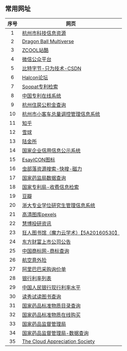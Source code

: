 ## 常用网址

|序号|网页|
|:--:|----|
|1|[杭州市科技信息资源](http://qbs.hznet.com.cn/bbs/)|
|2|[Dragon Ball Multiverse](http://www.dragonball-multiverse.com/cn/chapters.html)|
|3|[ZCOOL站酷](http://www.zcool.com.cn/)|
|4|[微信公众平台](https://mp.weixin.qq.com/cgi-bin/loginpage?t=wxm2-login&lang=zh_CN)|
|5|[比特字节-只为技术-CSDN](http://blog.csdn.net/bitezijie/)|
|6|[Halcon论坛](http://www.ihalcon.com/)|
|7|[Soopat专利检索](http://www.soopat.com/)|
|8|[中国专利在线系统](http://www.cponline.gov.cn/)|
|9|[杭州住房公积金查询](http://xxgk.hzgjj.gov.cn:8080/WebAccounts/pages/per/login.jsp)|
|10|[杭州市小客车总量调控管理信息系统](http://xkctk.hangzhou.gov.cn/)|
|11|[知乎](http://zhihu.com/people/lencue)|
|12|[雪球](http://xueqiu.com/lencue)|
|13|[陆金所](https://www.lu.com/)|
|14|[国家企业信用信息公示系统](http://www.gsxt.gov.cn/index.html)|
|15|[EsayICON图标](http://www.easyicon.net/)|
|16|[虫部落资源搜索-快搜-磁力](http://magnet.chongbuluo.com/)|
|17|[国家药监局数据查询](http://app1.sfda.gov.cn/datasearch/face3/dir.html)|
|18|[国家专利局-收费信息检索](http://app.sipo.gov.cn:8080/searchfee/searchfee.jsp)|
|19|[豆瓣](https://www.douban.com/people/lencue/)|
|20|[浙大专业学位研究生管理信息系统](http://zyxw.zju.edu.cn/PDGManager/)|
|21|[高清图库pexels](https://www.pexels.com/)|
|22|[慧博投研资讯](http://www.hibor.com.cn/)|
|23|[狂人图书馆（魔力云学术）【5A20160530】](http://www.linkedu.cc/)|
|24|[东方财富上市公司公告](http://data.eastmoney.com/notices/)|
|25|[中国商标网-商标查询](http://sbj.saic.gov.cn/sbcx/)|
|26|[航空意外险](http://www.4008000000.com/zaixiangoumai/baoxian/hangyixian_b.shtml)|
|27|[阿里巴巴采购询价单](https://portal.go.1688.com/page/portal.htm?member_id=b2b-57661870)|
|28|[银行利率列表](http://fav.jiankangjiaju.com/i/Rate/Rate.asp)|
|29|[中国人民银行现行利率水平](http://www.pbc.gov.cn/zhengcehuobisi/125207/125213/125440/125838/125885/index.html)|
|30|[读秀试读图书查询](http://www.ucdrs.superlib.net/)|
|31|[国家药品标准物质目录查询](http://aoc.nifdc.org.cn/sell/home/search.html)|
|32|[国家药品标准物质在线购买](http://aoc.nifdc.org.cn/sell/home/index.html)|
|33|[国家药品监督管理局](http://www.nmpa.gov.cn/WS04/CL2042/)|
|34|[国家药品监督管理局-数据查询](http://app1.sfda.gov.cn/datasearchcnda/face3/dir.html)|
|35|[The Cloud Appreciation Society](https://cloudappreciationsociety.org/)|
